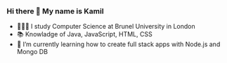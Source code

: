 ### Hi there 👋 My name is Kamil 

- 🙇🏼‍♂️ I study Computer Science at Brunel University in London
- 📚 Knowladge of Java, JavaScript, HTML, CSS
- 🌱 I’m currently learning how to create full stack apps with Node.js and Mongo DB

